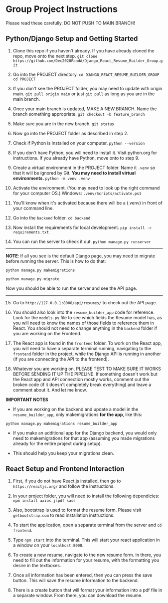 Group Project Instructions
==========================

Please read these carefully. DO NOT PUSH TO MAIN BRANCH!

Python/Django Setup and Getting Started
---------------------------------------

1. Clone this repo if you haven't already. If you have already cloned the repo, move onto the next step. 
`git clone https://github.com/Dec2020PandA/Django_React_Resume_Builder_Group.git`

2. Go into the PROJECT directory.
`cd DJANGO_REACT_RESUME_BUILDER_GROUP`
`cd PROJECT`

3. If you don't see the PROJECT folder, you may need to update with origin main.
`git pull origin main` or just `git pull` as long as you are in the main branch.

4. Once your main branch is updated, MAKE A NEW BRANCH. Name the branch something appropriate.
`git checkout -b feature_branch` 

5. Make sure you are in the new branch.
`git status`

6. Now go into the PROJECT folder as described in step 2.

7. Check if Python is installed on your computer.
`python --version` 

8. If you don't have Python, you will need to install it. Visit python.org for instructions.
If you already have Python, move onto to step 9.

9. Create a virtual environment in the PROJECT folder. Name it `.venv` so that it will be ignored
by Git. **You may need to install virtual environments.**
`python -m venv .venv`

10. Activate the environment. (You may need to look up the right command for your computer OS.)
Windows: `.venv/Scripts/activate.ps1`

11. You'll know when it's activated because there will be a (.venv) in front of your command line.

12. Go into the `backend` folder.
`cd backend`

13. Now install the requirements for local development.
`pip install -r requirements.txt`

14. You can run the server to check it out.
`python manage.py runserver`

---

**NOTE**: If all you see is the default Django page, you may need to migrate before running the server. This is how to do that:

`python manage.py makemigrations`

`python manage.py migrate`

Now you should be able to run the server and see the API page. 

---

15. Go to `http://127.0.0.1:8000/api/resumes/` to check out the API page. 

16. You should also look into the `resume_builder_app` code for reference. Look for the `models.py` file to see which fields the Resume model has, as you will need to know the names of those fields to reference them in React. You should not need to change anything in the `backend` folder if you are working on the Frontend. 

17. The React app is found in the `frontend` folder. To work on the React app, you will need to have a separate terminal running, navigating to the `frontend` folder in the project, while the Django API is running in another (if you are connecting the API to the frontend). 

18. Whatever you are working on, PLEASE TEST TO MAKE SURE IT WORKS BEFORE SENDING IT UP THE PIPELINE. If something doesn't work but the React app and API connection mostly works, comment out the broken code (if it doesn't completely break everything) and leave a comment about it. And let me know. 

**IMPORTANT NOTES**

* If you are working on the backend and update a model in the `resume_builder_app`, only makemigrations **for the app**, like this:

`python manage.py makemigrations resume_builder_app`

* If you make an additional app for the Django backend, you would only need to makemigrations for that app (assuming you made migrations already for the entire project during setup). 

* This should help you keep your migrations clean. 

React Setup and Frontend Interaction
---------------------------------------
1. First, if you do not have React.js installed, then go to `https://reactjs.org/` and follow the instructions.

2. In your project folder, you will need to install the following dependicies:
 `npm install axios jspdf sass `

3. Also, bootstrap is used to format the resume form. Please visit `getbootstrap.com` to read installation instructions.

4. To start the application, open a separate terminal from the server and `cd frontend`.

5. Type `npm start` into the terminal. This will start your react application in a window on your `localhost:8000`.

6. To create a new resume, navigate to the new resume form. In there, you need to fill out the information for your resume, with the formatting you desire in the textboxes. 

7. Once all information has been entered, then you can press the save button. This will save the resume information to the backend.

8. There is a create button that will format your information into a pdf file in a separate window. From there, you can download the resume.